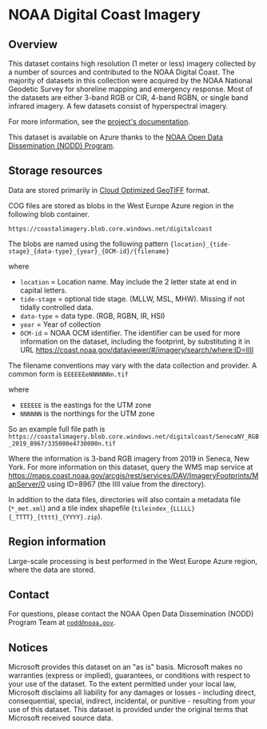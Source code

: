 # NOAA Digital Coast Imagery

## Overview

This dataset contains high resolution (1 meter or less) imagery collected by a number of sources and contributed to the NOAA Digital Coast. The majority of datasets in this collection were acquired by the NOAA National Geodetic Survey for shoreline mapping and emergency response. Most of the datasets are either 3-band RGB or CIR, 4-band RGBN, or single band infrared imagery. A few datasets consist of hyperspectral imagery.

For more information, see the [project's documentation](https://coast.noaa.gov/digitalcoast/data/highresortho.html).

This dataset is available on Azure thanks to the [NOAA Open Data Dissemination (NODD) Program](https://www.noaa.gov/information-technology/open-data-dissemination).

## Storage resources

Data are stored primarily in [Cloud Optimized GeoTIFF](https://www.cogeo.org/) format.

COG files are stored as blobs in the West Europe Azure region in the following blob container.

`https://coastalimagery.blob.core.windows.net/digitalcoast`

The blobs are named using the following pattern `{location}_{tide-stage}_{data-type}_{year}_{OCM-id}/{filename}`

where

* `location` = Location name. May include the 2 letter state at end in capital letters.
* `tide-stage` = optional tide stage. (MLLW, MSL, MHW). Missing if not tidally controlled data.
* `data-type` = data type. (RGB, RGBN, IR, HSI)
* `year` = Year of collection
* `OCM-id` = NOAA OCM identifier. The identifier can be used for more information on the dataset, including the footprint, by substituting it in URL https://coast.noaa.gov/dataviewer/#/imagery/search/where:ID=IIII

The filename conventions may vary with the data collection and provider. A common form is `EEEEEEeNNNNNNn.tif`

where

* `EEEEEE` is the eastings for the UTM zone
* `NNNNNN` is the northings for the UTM zone

So an example full file path is `https://coastalimagery.blob.core.windows.net/digitalcoast/SenecaNY_RGB_2019_8967/335000e4730000n.tif`

Where the information is 3-band RGB imagery from 2019 in Seneca, New York. For more information on this dataset, query the WMS map service at https://maps.coast.noaa.gov/arcgis/rest/services/DAV/ImageryFootprints/MapServer/0 using ID=8967 (the IIII value from the directory).

In addition to the data files, directories will also contain a metadata file (`*_met.xml`) and a tile index shapefile (`tileindex_{LLLLL}{_TTTT}_{tttt}_{YYYY}.zip`).

## Region information

Large-scale processing is best performed in the West Europe Azure region, where the data are stored.

## Contact

For questions, please contact the NOAA Open Data Dissemination (NODD) Program Team at [`nodd@noaa.gov`](mailto:nodd@noaa.gov?subject=azure%20gefs%20question).

## Notices

Microsoft provides this dataset on an "as is" basis.  Microsoft makes no warranties (express or implied), guarantees, or conditions with respect to your use of the dataset.  To the extent permitted under your local law, Microsoft disclaims all liability for any damages or losses - including direct, consequential, special, indirect, incidental, or punitive - resulting from your use of this dataset.  This dataset is provided under the original terms that Microsoft received source data.
